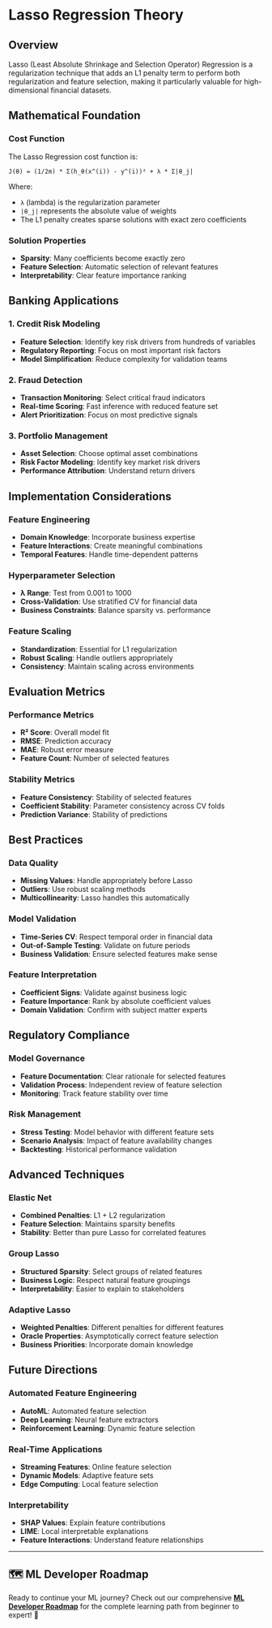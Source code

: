 # Lasso Regression Theory

## Overview
Lasso (Least Absolute Shrinkage and Selection Operator) Regression is a regularization technique that adds an L1 penalty term to perform both regularization and feature selection, making it particularly valuable for high-dimensional financial datasets.

## Mathematical Foundation

### Cost Function
The Lasso Regression cost function is:

```
J(θ) = (1/2m) * Σ(h_θ(x^(i)) - y^(i))² + λ * Σ|θ_j|
```

Where:
- `λ` (lambda) is the regularization parameter
- `|θ_j|` represents the absolute value of weights
- The L1 penalty creates sparse solutions with exact zero coefficients

### Solution Properties
- **Sparsity**: Many coefficients become exactly zero
- **Feature Selection**: Automatic selection of relevant features
- **Interpretability**: Clear feature importance ranking

## Banking Applications

### 1. Credit Risk Modeling
- **Feature Selection**: Identify key risk drivers from hundreds of variables
- **Regulatory Reporting**: Focus on most important risk factors
- **Model Simplification**: Reduce complexity for validation teams

### 2. Fraud Detection
- **Transaction Monitoring**: Select critical fraud indicators
- **Real-time Scoring**: Fast inference with reduced feature set
- **Alert Prioritization**: Focus on most predictive signals

### 3. Portfolio Management
- **Asset Selection**: Choose optimal asset combinations
- **Risk Factor Modeling**: Identify key market risk drivers
- **Performance Attribution**: Understand return drivers

## Implementation Considerations

### Feature Engineering
- **Domain Knowledge**: Incorporate business expertise
- **Feature Interactions**: Create meaningful combinations
- **Temporal Features**: Handle time-dependent patterns

### Hyperparameter Selection
- **λ Range**: Test from 0.001 to 1000
- **Cross-Validation**: Use stratified CV for financial data
- **Business Constraints**: Balance sparsity vs. performance

### Feature Scaling
- **Standardization**: Essential for L1 regularization
- **Robust Scaling**: Handle outliers appropriately
- **Consistency**: Maintain scaling across environments

## Evaluation Metrics

### Performance Metrics
- **R² Score**: Overall model fit
- **RMSE**: Prediction accuracy
- **MAE**: Robust error measure
- **Feature Count**: Number of selected features

### Stability Metrics
- **Feature Consistency**: Stability of selected features
- **Coefficient Stability**: Parameter consistency across CV folds
- **Prediction Variance**: Stability of predictions

## Best Practices

### Data Quality
- **Missing Values**: Handle appropriately before Lasso
- **Outliers**: Use robust scaling methods
- **Multicollinearity**: Lasso handles this automatically

### Model Validation
- **Time-Series CV**: Respect temporal order in financial data
- **Out-of-Sample Testing**: Validate on future periods
- **Business Validation**: Ensure selected features make sense

### Feature Interpretation
- **Coefficient Signs**: Validate against business logic
- **Feature Importance**: Rank by absolute coefficient values
- **Domain Validation**: Confirm with subject matter experts

## Regulatory Compliance

### Model Governance
- **Feature Documentation**: Clear rationale for selected features
- **Validation Process**: Independent review of feature selection
- **Monitoring**: Track feature stability over time

### Risk Management
- **Stress Testing**: Model behavior with different feature sets
- **Scenario Analysis**: Impact of feature availability changes
- **Backtesting**: Historical performance validation

## Advanced Techniques

### Elastic Net
- **Combined Penalties**: L1 + L2 regularization
- **Feature Selection**: Maintains sparsity benefits
- **Stability**: Better than pure Lasso for correlated features

### Group Lasso
- **Structured Sparsity**: Select groups of related features
- **Business Logic**: Respect natural feature groupings
- **Interpretability**: Easier to explain to stakeholders

### Adaptive Lasso
- **Weighted Penalties**: Different penalties for different features
- **Oracle Properties**: Asymptotically correct feature selection
- **Business Priorities**: Incorporate domain knowledge

## Future Directions

### Automated Feature Engineering
- **AutoML**: Automated feature selection
- **Deep Learning**: Neural feature extractors
- **Reinforcement Learning**: Dynamic feature selection

### Real-Time Applications
- **Streaming Features**: Online feature selection
- **Dynamic Models**: Adaptive feature sets
- **Edge Computing**: Local feature selection

### Interpretability
- **SHAP Values**: Explain feature contributions
- **LIME**: Local interpretable explanations
- **Feature Interactions**: Understand feature relationships


---

## 🗺️ ML Developer Roadmap

Ready to continue your ML journey? Check out our comprehensive [**ML Developer Roadmap**](../../ROADMAP.md) for the complete learning path from beginner to expert! 🚀
